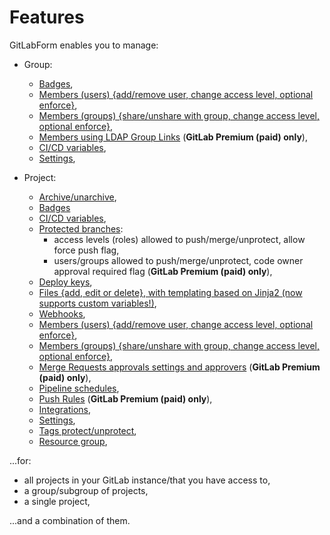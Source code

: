# Features

GitLabForm enables you to manage:

* Group:
    * [Badges](reference/badges.md#group-badges),
    * [Members (users) {add/remove user, change access level, optional enforce}](reference/members.md#group-members),
    * [Members (groups) {share/unshare with group, change access level, optional enforce}](reference/members.md#group-members),
    * [Members using LDAP Group Links](reference/group_ldap_links.md) (**GitLab Premium (paid) only**),
    * [CI/CD variables](reference/ci_cd_variables.md#group-cicd-variables),
    * [Settings](reference/settings.md#group-settings),

* Project:
    * [Archive/unarchive](reference/archive_unarchive.md),
    * [Badges](reference/badges.md#project-badges)
    * [CI/CD variables](reference/ci_cd_variables.md#project-cicd-variables),
    * [Protected branches](reference/protected_branches.md):
        * access levels (roles) allowed to push/merge/unprotect, allow force push flag,
        * users/groups allowed to push/merge/unprotect, code owner approval required flag (**GitLab Premium (paid) only**),
    * [Deploy keys](reference/deploy_keys.md),
    * [Files {add, edit or delete}, with templating based on Jinja2 (now supports custom variables!)](reference/files.md),
    * [Webhooks](reference/webhooks.md),
    * [Members (users) {add/remove user, change access level, optional enforce}](reference/members.md#project-members),
    * [Members (groups) {share/unshare with group, change access level, optional enforce}](reference/members.md#project-members),
    * [Merge Requests approvals settings and approvers](reference/merge_requests.md) (**GitLab Premium (paid) only**),
    * [Pipeline schedules](reference/pipeline_schedules.md),
    * [Push Rules](reference/push_rules.md) (**GitLab Premium (paid) only**),
    * [Integrations](reference/integrations.md),
    * [Settings](reference/settings.md#project-settings),
    * [Tags protect/unprotect](reference/tags_protection.md),
    * [Resource group](reference/resource_group.md),

...for:

* all projects in your GitLab instance/that you have access to,
* a group/subgroup of projects,
* a single project,

...and a combination of them.

